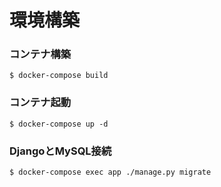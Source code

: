 # 環境構築  
### コンテナ構築  
```
$ docker-compose build
```
  
### コンテナ起動
```
$ docker-compose up -d
```

### DjangoとMySQL接続
```
$ docker-compose exec app ./manage.py migrate
```


